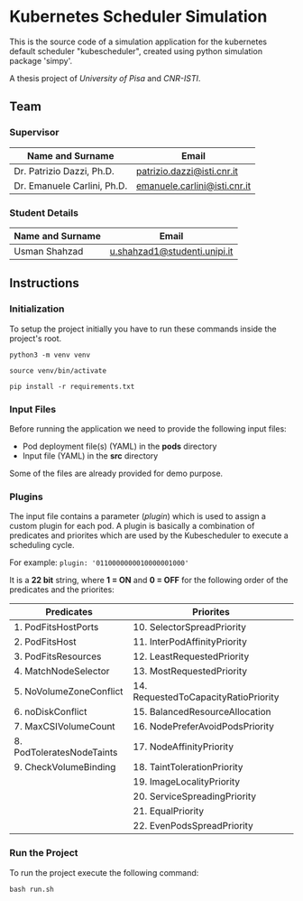 # Kubernetes Scheduler Simulation

This is the source code of a simulation application for the kubernetes default scheduler "kubescheduler", created using python simulation package 'simpy'.

A thesis project of *University of Pisa* and *CNR-ISTI*.

## Team

### Supervisor

|Name and Surname            | Email                       |
|----------------------------|-----------------------------|
|Dr. Patrizio Dazzi, Ph.D.   |patrizio.dazzi@isti.cnr.it   |
|Dr. Emanuele Carlini, Ph.D. |emanuele.carlini@isti.cnr.it |

### Student Details

|Name and Surname  | Email                         |
|------------------|-------------------------------|
|Usman Shahzad     |u.shahzad1@studenti.unipi.it   |

## Instructions

### Initialization

To setup the project initially you have to run these commands
inside the project's root.

    python3 -m venv venv

    source venv/bin/activate

    pip install -r requirements.txt

### Input Files

Before running the application we need to provide the following input files:

- Pod deployment file(s) (YAML) in the **pods** directory
- Input file (YAML) in the **src** directory

Some of the files are already provided for demo purpose.

### Plugins

The input file contains a parameter (*plugin*) which is used to assign a custom plugin for each pod. A plugin is basically a combination of predicates and priorites which are used by the Kubescheduler to execute a scheduling cycle.

For example: `plugin: '0110000000010000001000'`

It is a **22 bit** string, where **1 = ON** and **0 = OFF** for the following order of the predicates and the priorites:

|Predicates                | Priorites                          |
|--------------------------|------------------------------------|
|1. PodFitsHostPorts       |10. SelectorSpreadPriority          |
|2. PodFitsHost            |11. InterPodAffinityPriority        |
|3. PodFitsResources       |12. LeastRequestedPriority          |
|4. MatchNodeSelector      |13. MostRequestedPriority           |
|5. NoVolumeZoneConflict   |14. RequestedToCapacityRatioPriority|
|6. noDiskConflict         |15. BalancedResourceAllocation      |
|7. MaxCSIVolumeCount      |16. NodePreferAvoidPodsPriority     |
|8. PodToleratesNodeTaints |17. NodeAffinityPriority            |
|9. CheckVolumeBinding     |18. TaintTolerationPriority         |
|                          |19. ImageLocalityPriority           |
|                          |20. ServiceSpreadingPriority        |
|                          |21. EqualPriority                   |
|                          |22. EvenPodsSpreadPriority          |

### Run the Project

To run the project execute the following command:

    bash run.sh
